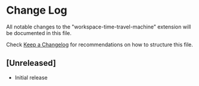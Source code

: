 # Change Log

All notable changes to the "workspace-time-travel-machine" extension will be documented in this file.

Check [Keep a Changelog](http://keepachangelog.com/) for recommendations on how to structure this file.

## [Unreleased]

- Initial release
